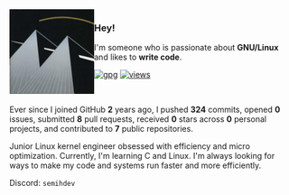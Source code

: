 <img align="left" src="https://raw.githubusercontent.com/sesocell/sesocell/master/i860_small.png">

### Hey!

I'm someone who is passionate about **GNU/Linux** and likes to **write code**.

[![gpg](https://img.shields.io/badge/pgp-D7E6F549DF489AB8-313131?style=flat&labelColor=545454&color=313131)](https://github.com/sesocell.gpg) [![views](https://komarev.com/ghpvc/?username=sesocell&style=flat&color=313131&label=views)](https://github.com/sesocell)

<br>

Ever since I joined GitHub **2** years ago, I pushed **324** commits, opened **0** issues, submitted **8** pull requests, received **0** stars across **0** personal projects, and contributed to **7** public repositories.

Junior Linux kernel engineer obsessed with efficiency and micro optimization. Currently, I'm learning C and Linux. I'm always looking for ways to make my code and systems run faster and more efficiently.

Discord: `semihdev`

